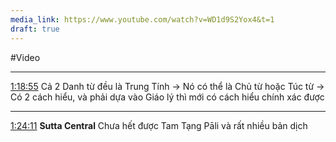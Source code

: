 ```yaml
---
media_link: https://www.youtube.com/watch?v=WD1d9S2Yox4&t=1
draft: true
---
```

#Video

---









[1:18:55](https://www.youtube.com/watch?t=4735&v=WD1d9S2Yox4)
Cả 2 Danh từ đều là Trung Tính -> Nó có thể là Chủ từ hoặc Túc từ
-> Có 2 cách hiểu, và phải dựa vào Giáo lý thì mới có cách hiểu chính xác được

---
[1:24:11](https://www.youtube.com/watch?t=5051&v=WD1d9S2Yox4)
**Sutta Central**
Chưa hết được Tam Tạng Pāli và rất nhiều bản dịch


